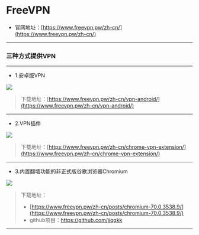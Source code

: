 # FreeVPN

* 官网地址：[https://www.freevpn.pw/zh-cn/](https://www.freevpn.pw/zh-cn/)

---

### 三种方式提供VPN

---

* 1.安卓版VPN 

![](https://upload-images.jianshu.io/upload_images/14414020-8e2f6d740db38ac6.png?imageMogr2/auto-orient/strip%7CimageView2/2/w/1240)

>下载地址：[https://www.freevpn.pw/zh-cn/vpn-android/](https://www.freevpn.pw/zh-cn/vpn-android/)

---

* 2.VPN插件

![](https://upload-images.jianshu.io/upload_images/14414020-28cbc09a8b4af412.png?imageMogr2/auto-orient/strip%7CimageView2/2/w/1240)

>下载地址：[https://www.freevpn.pw/zh-cn/chrome-vpn-extension/](https://www.freevpn.pw/zh-cn/chrome-vpn-extension/)

---

* 3.内置翻墙功能的非正式版谷歌浏览器Chromium

![](https://upload-images.jianshu.io/upload_images/14414020-f15772046ea6534c.png?imageMogr2/auto-orient/strip%7CimageView2/2/w/1240)

>下载地址：
>* [https://www.freevpn.pw/zh-cn/posts/chromium-70.0.3538.9/](https://www.freevpn.pw/zh-cn/posts/chromium-70.0.3538.9/)
>* github项目：<https://github.com/jjqqkk>

---
